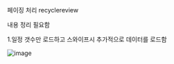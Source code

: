 페이징 처리 recyclereview

내용 정리 필요함

1.일정 갯수만 로드하고 스와이프시 추가적으로 데이터를 로드함

![image](https://user-images.githubusercontent.com/28819051/140089939-8f14e751-cab3-42e3-98fe-b107e4e49906.png)
